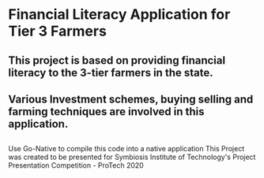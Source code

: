 # Financial Literacy Application for Tier 3 Farmers
## This project is based on providing financial literacy to the 3-tier farmers in the state.
## Various Investment schemes, buying selling and farming techniques are involved in this application.
## 
Use Go-Native to compile this code into a native application
This Project was created to be presented for Symbiosis Institute of Technology's Project Presentation Competition - ProTech 2020
